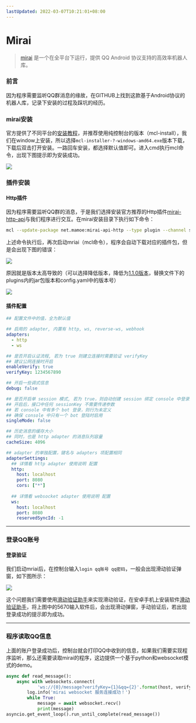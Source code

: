 ```yaml
---
lastUpdated: 2022-03-07T10:21:01+08:00
---
```


# Mirai

> <a href="https://github.com/mamoe/mirai">mirai</a> 是一个在全平台下运行，提供 QQ Android 协议支持的高效率机器人库。

### 前言

因为程序需要监听QQ群消息的缘故，在GITHUB上找到这款基于Android协议的机器人库，记录下安装的过程及踩坑的经历。

### mirai安装

官方提供了不同平台的<a   href="https://github.com/mamoe/mirai/blob/dev/docs/UserManual.md">安装教程</a>，并推荐使用纯控制台的版本（mcl-install），我们在window上安装，所以选择`mcl-installer-?-windows-amd64.exe`版本下载，下载后双击打开安装。一路回车安装，都选择默认值即可。进入cmd执行mcl命令，出现下图提示即为安装成功。

![](https://fn.leejay.top:9000/images/2025/01/22/e650bcf1-d1a0-4c8c-bfc5-449e0dace448.png)

### 插件安装

#### Http插件

因为程序需要监听QQ群的消息，于是我们选择安装官方推荐的Http插件<a href="https://github.com/project-mirai/mirai-api-http/releases">mirai-http-api</a>与我们程序进行交互。在mirai安装目录下执行如下命令：

```bash
mcl --update-package net.mamoe:mirai-api-http --type plugin --channel stable
```

上述命令执行后，再次启动mriai（mcl命令），程序会自动下载对应的插件包，但是会出现下图的错误：

![](https://fn.leejay.top:9000/images/2025/01/22/5dafd8e0-edb2-4cdb-bd98-c79792b213ff.png)

原因就是版本太高导致的（可以选择降低版本，降低为<a href="https://github.com/project-mirai/mirai-api-http/releases">1.1.0版本</a>，替换文件下的plugins内的jar包版本和config.yaml中的版本号）

![](https://fn.leejay.top:9000/images/2025/01/22/a34693b4-245b-4a05-82ad-8361a8134027.png)

#### 插件配置

```yaml
## 配置文件中的值，全为默认值

## 启用的 adapter, 内置有 http, ws, reverse-ws, webhook
adapters:
  - http
  - ws

## 是否开启认证流程, 若为 true 则建立连接时需要验证 verifyKey
## 建议公网连接时开启
enableVerify: true
verifyKey: 1234567890

## 开启一些调式信息
debug: false

## 是否开启单 session 模式, 若为 true，则自动创建 session 绑定 console 中登录的 bot
## 开启后，接口中任何 sessionKey 不需要传递参数
## 若 console 中有多个 bot 登录，则行为未定义
## 确保 console 中只有一个 bot 登陆时启用
singleMode: false

## 历史消息的缓存大小
## 同时，也是 http adapter 的消息队列容量
cacheSize: 4096

## adapter 的单独配置，键名与 adapters 项配置相同
adapterSettings:
  ## 详情看 http adapter 使用说明 配置
  http:
    host: localhost
    port: 8080
    cors: ["*"]
  
  ## 详情看 websocket adapter 使用说明 配置
  ws:
    host: localhost
    port: 8080
    reservedSyncId: -1
```

---

### 登录QQ账号

#### 登录验证

我们启动mriai后，在控制台输入`login qq账号 qq密码`，一般会出现滑动验证弹窗，如下图所示：

![](https://fn.leejay.top:9000/images/2025/01/22/b3393159-5de3-4901-a746-4dacf0ed17c0.png)

这个问题我们需要使用<a href="https://github.com/mzdluo123/TxCaptchaHelper">滑动验证助手</a>来实现滑动验证，在安卓手机上安装软件<a href="https://maupdate.rainchan.win/txcaptcha.apk">滑动验证助手</a>，将上图中的5670输入软件后，会出现滑动弹窗，手动验证后，若出现登录成功的提示即为成功。

---

### 程序读取QQ信息

上面的账户登录成功后，控制台就会打印QQ中收到的信息，如果我们需要实现程序监听，那么还需要读取mirai的程序，这边提供一个基于python和websocket模式的demo。

```python
async def read_message():
    async with websockets.connect(
            'ws://{0}/message?verifyKey={1}&qq={2}'.format(host, verify_key, str(login_qq))) as websocket:
        log.info('mirai websocket 服务连接成功！')
        while True:
            message = await websocket.recv()
            print(message)
asyncio.get_event_loop().run_until_complete(read_message())
```